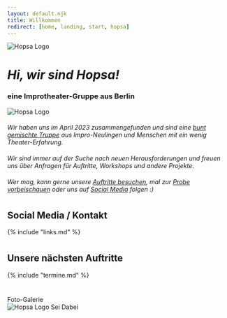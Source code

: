 ```yaml
---
layout: default.njk
title: Willkommen
redirect: [home, landing, start, hopsa]
---
```


<div class="flex flex-col justify-center items-center min-h-screen mx-auto text-center">

<img src="/assets/favicon/favicon_transparent.png" alt="Hopsa Logo" class="w-64 h-64 -mt-10 mb-4">

<h1 class="my-0"><i>Hi, wir sind Hopsa!</i></h1>

<h3 class="mt-0 italic">eine Improtheater-Gruppe aus Berlin</h3>

<img src="/assets/team/collage2.webp" alt="Hopsa Logo" class="w-1/2 mt-8 mb-0" style="min-width: 20rem !important">

#### 
<i>
Wir haben uns im April 2023 zusammengefunden und sind eine <a href="galerie">bunt gemischte Truppe</a> aus Impro-Neulingen und Menschen mit ein wenig Theater-Erfahrung.

#### 
Wir sind immer auf der Suche nach neuen Herausforderungen und freuen uns über Anfragen für Auftritte, Workshops und andere Projekte.

#### 
Wer mag, kann gerne unsere <a href="/termine">Auftritte besuchen</a>, mal zur <a href="/kurs">Probe vorbeischauen</a> oder uns auf <a href="/links">Social Media</a> folgen :)
</i>

# 

## Social Media / Kontakt

{% include "links.md" %}

</div>

# 

# 

## Unsere nächsten Auftritte

{% include "termine.md" %}

# 

<div class="mt-8 text-lg flex items-center w-full justify-center">
<a class="no-underline hover:no-underline hover:text-white" style="text-decoration: none !important" href="javascript:history.back()"><div class="py-3 px-6 max-w-10 m-6 border border-gray-300 hover:border-white hover:bg-gray-900 hover:text-white rounded-lg">Foto-Galerie</div></a>
<a class="no-underline hover:no-underline hover:text-white" style="text-decoration: none !important" href="/"><div class="py-3 px-6 max-w-10 m-6 border border-gray-300 hover:border-white hover:bg-gray-900 hover:text-white rounded-lg"><img src="/assets/favicon/favicon_transparent.png" alt="Hopsa Logo" class="w-6 h-6 inline -mt-2">&nbsp;Sei Dabei</div></a>
</div>
